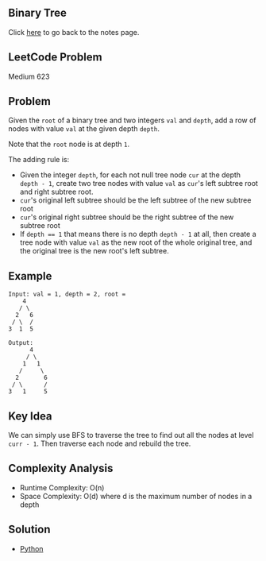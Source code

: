 ## Binary Tree
Click [here](../notes.md) to go back to the notes page.

## LeetCode Problem
Medium 623

## Problem
Given the `root` of a binary tree and two integers `val` and `depth`, add a row of nodes with value `val` at the given depth `depth`.

Note that the `root` node is at depth `1`.

The adding rule is:
- Given the integer `depth`, for each not null tree node `cur` at the depth `depth - 1`, create two tree nodes with value `val` as `cur`'s left subtree root and right subtree root.
- `cur`'s original left subtree should be the left subtree of the new subtree root
- `cur`'s original right subtree should be the right subtree of the new subtree root
- If `depth == 1` that means there is no depth `depth - 1` at all, then create a tree node with value `val` as the new root of the whole original tree, and the original tree is the new root's left subtree.

## Example
```
Input: val = 1, depth = 2, root =
    4
   / \
  2   6
 / \  /
3  1  5

Output:
      4
     / \
    1   1
   /     \
  2       6
 / \      /
3   1     5
```

## Key Idea
We can simply use BFS to traverse the tree to find out all the nodes at level `curr - 1`. Then traverse each node and rebuild the tree.

## Complexity Analysis
- Runtime Complexity: O(n)
- Space Complexity: O(d) where d is the maximum number of nodes in a depth

## Solution
- [Python](./solution.py)